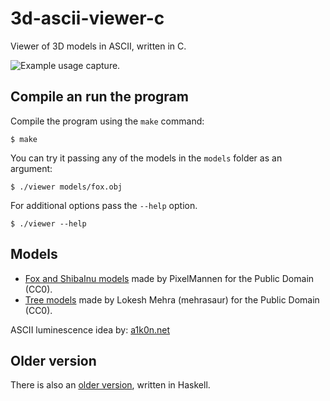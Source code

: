 # 3d-ascii-viewer-c

Viewer of 3D models in ASCII, written in C.

![Example usage capture.](capture.gif)

## Compile an run the program

Compile the program using the `make` command:

```
$ make
```

You can try it passing any of the models in the `models` folder as an argument:

```
$ ./viewer models/fox.obj
```

For additional options pass the `--help` option.

```
$ ./viewer --help
```

## Models

* [Fox and ShibaInu models](https://opengameart.org/content/fox-and-shiba) made by PixelMannen for the Public Domain (CC0).
* [Tree models](https://opengameart.org/content/fox-trees-pack) made by Lokesh Mehra (mehrasaur) for the Public Domain (CC0).

ASCII luminescence idea by: [a1k0n.net](https://www.a1k0n.net/2011/07/20/donut-math.html)

## Older version

There is also an [older version](https://github.com/autopawn/3d-ascii-viewer-haskell), written in Haskell.
